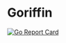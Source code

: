# Goriffin
[![Go Report Card](https://goreportcard.com/badge/github.com/ssubedir/goriffin)](https://goreportcard.com/report/github.com/ssubedir/goriffin)

